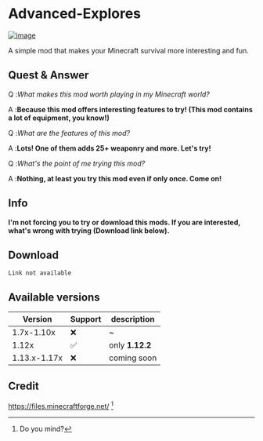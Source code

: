 # Advanced-Explores
[![image](https://www.linkpicture.com/q/20211019_124544.png)](https://www.linkpicture.com/view.php?img=LPic616e5531d8fbe909319473)

A simple mod that makes your Minecraft survival more interesting and fun.

## Quest & Answer

Q :*What makes this mod worth playing in my Minecraft world?* 

A :**Because this mod offers interesting features to try! (This mod contains a lot of equipment, you know!)**

Q :*What are the features of this mod?*

A :**Lots! One of them adds 25+ weaponry and more. Let's try!**

Q :*What's the point of me trying this mod?*

A :**Nothing, at least you try this mod even if only once. Come on!**

## Info
**I'm not forcing you to try or download this mods. If you are interested, what's wrong with trying (Download link below).**

## Download
`Link not available`

## Available versions
| Version | Support | description|
|---------|---------|-----|
|1.7x-1.10x|❌|~|
|1.12x|✅|only **1.12.2**|
|1.13.x-1.17x|❌|coming soon|

## Credit
https://files.minecraftforge.net/ [^1]

[^1]: Do you mind?
